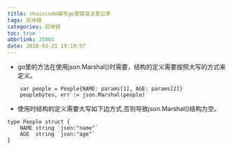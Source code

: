 ```yaml
---
title: chaincode编写go里错误注意记录
tags: 区块链
categories: 区块链
toc: true
abbrlink: 35801
date: 2018-03-21 19:19:57
---
```


- go里的方法在使用json.Marshal()时需要，结构的定义需要按照大写的方式来定义。



```
	var people = People{NAME: params[1], AGE: params[2]}
	peoplebytes, err := json.Marshal(people)
```
- 使用时结构的定义需要大写如下边方式,否则导致json.Marshal()结构为空。

```
type People struct {
	NAME string `json:"name"`
	AGE  string `json:"age"`
}

```